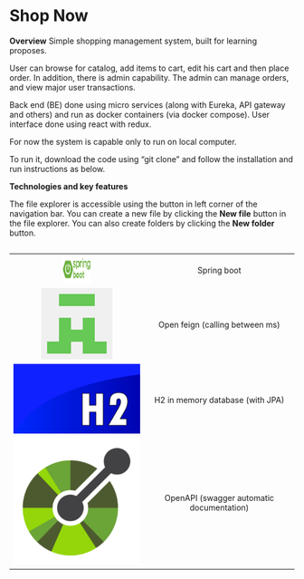 # Shop Now

**Overview**
Simple shopping management system, built for learning proposes.

User can browse for catalog, add items to cart, edit his cart and then place order.
In addition, there is admin capability. The admin can manage orders, and view major user transactions.

Back end (BE) done using micro services (along with Eureka, API gateway and others) and run as docker containers (via docker compose).
User interface done using react with redux.

For now the system is capable only to run on local computer.

To run it, download the code using “git clone” and follow the installation and run instructions as below.

**Technologies and key features**

The file explorer is accessible using the button in left corner of the navigation bar. You can create a new file by clicking the **New file** button in the file explorer. You can also create folders by clicking the **New folder** button.
```
```
|   |  | 
| :---: | :---: |
|<img src="./documentation/images/spring-boot.png" width="50" height="50">| Spring boot |
|![Screenshot](./documentation/images/openfeign.png)| Open feign (calling between ms) |
|![Screenshot](./documentation/images/h2.png)| H2 in memory database (with JPA) |
|![Screenshot](./documentation/images/OpenAPI.png)| OpenAPI (swagger automatic documentation) |

